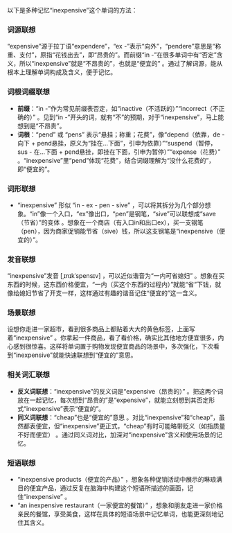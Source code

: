 以下是多种记忆“inexpensive”这个单词的方法：

### 词源联想
“expensive”源于拉丁语“expendere”，“ex -”表示“向外”，“pendere”意思是“称重、支付”，原指“花钱出去”，即“昂贵的”。而前缀“in -”在很多单词中有“否定”含义，所以“inexpensive”就是“不昂贵的”，也就是“便宜的” 。通过了解词源，能从根本上理解单词构成及含义，便于记忆。

### 词根词缀联想
 - **前缀**：“in -”作为常见前缀表否定，如“inactive（不活跃的）”“incorrect（不正确的）” 。见到“in -”开头的词，就有“不”的预期，对于“inexpensive”，马上能想到是“不昂贵”。
 - **词根**：“pend” 或 “pens” 表示“悬挂；称重；花费”，像“depend（依靠，de - 向下 + pend悬挂，原义为“挂在…下面”，引申为依靠）”“suspend（暂停，sus - 在…下面 + pend悬挂，即挂在下面，引申为暂停）”“expense（花费）” 。“inexpensive”里“pend”体现“花费”，结合词缀理解为“没什么花费的”，即“便宜的”。

### 词形联想
 - “inexpensive” 形似 “in - ex - pen - sive” ，可以将其拆分为几个部分想象。“in”像一个入口，“ex”像出口，“pen”是钢笔，“sive”可以联想成“save（节省）”的变体 。想象在一个商店（有入口in和出口ex），买一支钢笔（pen），因为商家促销能节省（sive）钱，所以这支钢笔是“inexpensive（便宜的）”。

### 发音联想
“inexpensive”发音 [ˌɪnɪkˈspensɪv] ，可以近似谐音为“一内可省媳妇” 。想象在买东西的时候，这东西价格便宜，“一内（买这个东西的过程内）”就能“省”下钱，就像给媳妇节省了开支一样，这样通过有趣的谐音记住“便宜的”这一含义。

### 场景联想
设想你走进一家超市，看到很多商品上都贴着大大的黄色标签，上面写着“inexpensive” 。你拿起一件商品，看了看价格，确实比其他地方便宜很多，内心感到很惊喜。这样将单词置于购物发现便宜商品的场景中，多次强化，下次看到“inexpensive”就能快速联想到“便宜的”意思。

### 相关词汇联想
 - **反义词联想**：“inexpensive”的反义词是“expensive（昂贵的）” 。把这两个词放在一起记忆，每次想到“昂贵的”是“expensive”，就能立刻想到其否定形式“inexpensive”表示“便宜的”。
 - **同义词联想**：“cheap”也是“便宜的”意思 。对比“inexpensive”和“cheap”，虽然都表便宜，但“inexpensive”更正式，“cheap”有时可能略带贬义（如指质量不好而便宜） 。通过同义词对比，加深对“inexpensive”含义和使用场景的记忆。

### 短语联想
 - “inexpensive products（便宜的产品）” ，想象各种促销活动中展示的琳琅满目的便宜产品，通过反复在脑海中构建这个短语所描述的画面，记住“inexpensive” 。
 - “an inexpensive restaurant（一家便宜的餐馆）” ，想象和朋友走进一家价格亲民的餐馆，享受美食，这样在具体的短语场景中记忆单词，也能更深刻地记住其含义。 